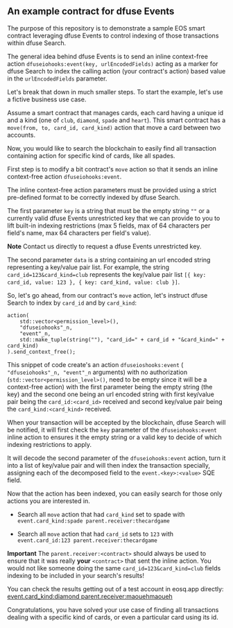 ## An example contract for dfuse Events

The purpose of this repository is to demonstrate a sample
EOS smart contract leveraging dfuse Events to control indexing
of those transactions within dfuse Search.

The general idea behind dfuse Events is to send an inline context-free
action `dfuseiohooks:event(key, urlEncodedFields)` acting
as a marker for dfuse Search to index the calling action (your
contract's action) based value in the `urlEncodedFields` parameter.

Let's break that down in much smaller steps. To start the example,
let's use a fictive business use case.

Assume a smart contract that manages cards, each card
having a unique id and a kind (one of `club`, `diamond`, `spade`
and `heart`). This smart contract has a `move(from, to, card_id, card_kind)`
action that move a card between two accounts.

Now, you would like to search the blockchain to easily find all
transaction containing action for specific kind of cards, like all
spades.

First step is to modify a bit contract's `move` action so that it
sends an inline context-free action `dfuseiohooks:event`.

The inline context-free action parameters must be provided using
a strict pre-defined format to be correctly indexed by dfuse Search.

The first parameter `key` is a string that must be the empty string
`""` or a currently valid dfuse Events unrestricted key that we
can provide to you to lift built-in indexing restrictions (max
5 fields, max of 64 characters per field's name, max 64 characters
per field's value).

**Note** Contact us directly to request a dfuse Events unrestricted key.

The second parameter `data` is a string containing an url encoded
string representing a key/value pair list. For example, the string
`card_id=123&card_kind=club` represents the key/value pair list
`[{ key: card_id, value: 123 }, { key: card_kind, value: club }]`.

So, let's go ahead, from our contract's `move` action, let's
instruct dfuse Search to index by `card_id` and by `card_kind`:

```
action(
    std::vector<permission_level>(),
    "dfuseiohooks"_n,
    "event"_n,
    std::make_tuple(string(""), "card_id=" + card_id + "&card_kind=" + card_kind)
).send_context_free();
```

This snippet of code create's an action `dfuseioshooks:event` (
`"dfuseiohooks"_n, "event"_n` arguments) with
no authorization (`std::vector<permission_level>()`, need to be empty
since it will be a context-free action) with the first parameter
being the empty string (the key) and the second one being an url
encoded string with first key/value pair being the `card_id:<card_id>`
received and second key/value pair being the `card_kind:<card_kind>`
received.

When your transaction will be accepted by the blockchain, dfuse Search
will be notified, it will first check the `key` parameter of the
`dfuseiohooks:event` inline action to ensures it the empty string
or a valid key to decide of which indexing restrictions to apply.

It will decode the second parameter of the `dfuseiohooks:event`
action, turn it into a list of key/value pair and will then
index the transaction specially, assigning each of the decomposed
field to the `event.<key>:<value>` SQE field.

Now that the action has been indexed, you can easily search
for those only actions you are interested in.

- Search all `move` action that had `card_kind` set to spade with `event.card_kind:spade parent.receiver:thecardgame`

- Search all `move` action that had `card_id` sets to `123` with `event.card_id:123 parent.receiver:thecardgame`

**Important** The `parent.receiver:<contract>` should always be used to
ensure that it was really **your** `<contract>` that sent the inline action.
You would not like someone doing the same `card_id=123&card_kind=club`
fields indexing to be included in your search's results!

You can check the results getting out of a test account in eosq.app
directly: [event.card_kind:diamond parent.receiver:maouehmaoueh](https://eosq.app/search?q=event.card_kind%253Adiamond%2520parent.receiver%253Amaouehmaoueh)

Congratulations, you have solved your use case of finding
all transactions dealing with a specific kind of cards, or even
a particular card using its id.
